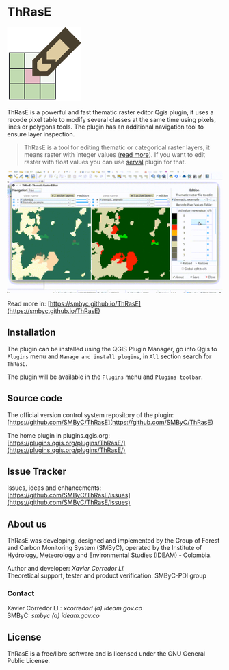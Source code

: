 # ThRasE

![](docs/img/thrase.svg)

ThRasE is a powerful and fast thematic raster editor Qgis plugin, it uses a recode pixel table to modify several classes at the same time using pixels, lines or polygons tools. The plugin has an additional navigation tool to ensure layer inspection.

   > ThRasE is a tool for editing thematic or categorical raster layers, it means raster with integer values ([read more](https://smbyc.github.io/ThRasE/#thematic-raster-to-edit)). If you want to edit raster with float values you can use [serval](https://plugins.qgis.org/plugins/Serval/) plugin for that.

![](docs/img/editing_min.gif)

Read more in: [https://smbyc.github.io/ThRasE](https://smbyc.github.io/ThRasE)

## Installation

The plugin can be installed using the QGIS Plugin Manager, go into Qgis to `Plugins` menu and `Manage and install plugins`, in `All` section search for `ThRasE`.

The plugin will be available in the `Plugins` menu and `Plugins toolbar`.

## Source code

The official version control system repository of the plugin:
[https://github.com/SMByC/ThRasE](https://github.com/SMByC/ThRasE)

The home plugin in plugins.qgis.org: [https://plugins.qgis.org/plugins/ThRasE/](https://plugins.qgis.org/plugins/ThRasE/)

## Issue Tracker

Issues, ideas and enhancements: [https://github.com/SMByC/ThRasE/issues](https://github.com/SMByC/ThRasE/issues)

## About us

ThRasE was developing, designed and implemented by the Group of Forest and Carbon Monitoring System (SMByC), operated by the Institute of Hydrology, Meteorology and Environmental Studies (IDEAM) - Colombia.

Author and developer: *Xavier Corredor Ll.*  
Theoretical support, tester and product verification: SMByC-PDI group

### Contact

Xavier Corredor Ll.: *xcorredorl (a) ideam.gov.co*  
SMByC: *smbyc (a) ideam.gov.co*

## License

ThRasE is a free/libre software and is licensed under the GNU General Public License.
